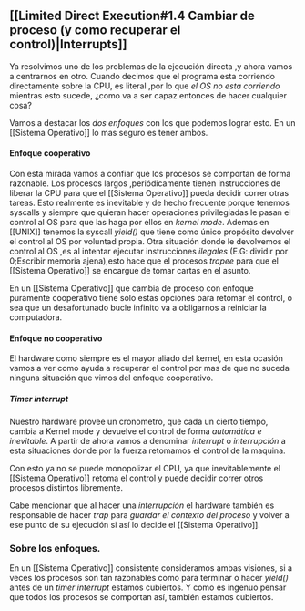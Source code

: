 ## [[Limited Direct Execution#1.4 Cambiar de proceso (y como recuperar el control)|Interrupts]]
Ya resolvimos uno de los problemas de la ejecución directa ,y ahora vamos a centrarnos en otro.
Cuando decimos que el programa esta corriendo directamente sobre la CPU, es literal ,por lo que _el OS no esta corriendo_ mientras esto sucede, ¿como va a ser capaz entonces de hacer cualquier cosa?

Vamos a destacar los _dos enfoques_ con los que podemos lograr esto. En un [[Sistema Operativo]] lo mas seguro es tener ambos.
#### Enfoque cooperativo
Con esta mirada vamos a confiar que los procesos se comportan de forma razonable. Los procesos largos ,periódicamente tienen instrucciones de liberar la CPU para que el [[Sistema Operativo]] pueda decidir correr otras tareas.
Esto realmente es inevitable y de hecho frecuente porque tenemos syscalls y siempre que quieran hacer operaciones privilegiadas le pasan el control al OS para que las haga por ellos en _kernel mode_. Ademas en [[UNIX]] tenemos la syscall _yield()_ que tiene como único propósito devolver el control al OS por voluntad propia.
Otra situación donde le devolvemos el control al OS ,es al intentar ejecutar instrucciones _ilegales_ (E.G: dividir por 0;Escribir memoria ajena),esto hace que el procesos _trapee_ para que el [[Sistema Operativo]] se encargue de tomar cartas en el asunto.

En un [[Sistema Operativo]] que cambia de proceso con enfoque puramente cooperativo tiene solo estas opciones para retomar el control, o sea que un desafortunado bucle infinito va a obligarnos a reiniciar la computadora.
#### Enfoque no cooperativo 
El hardware como siempre es el mayor aliado del kernel, en esta ocasión vamos a ver como ayuda a recuperar el control por mas de que no suceda ninguna situación que vimos del enfoque cooperativo.
##### Timer interrupt
Nuestro hardware provee un cronometro, que cada un cierto tiempo, cambia a Kernel mode y devuelve el control de forma _automática e inevitable_. A partir de ahora vamos a denominar *interrupt* o *interrupción* a esta situaciones donde por la fuerza retomamos el control de la maquina.

Con esto ya no se puede monopolizar el CPU, ya que inevitablemente el [[Sistema Operativo]] retoma el control y puede decidir correr otros procesos distintos libremente.

Cabe mencionar que al hacer una _interrupción_ el hardware también es responsable de hacer _trap_ para _guardar el contexto del proceso_ y volver a ese punto de su ejecución si así lo decide el [[Sistema Operativo]].

### Sobre los enfoques.
En un [[Sistema Operativo]] consistente consideramos ambas visiones, si a veces los procesos son tan razonables como para terminar o hacer _yield()_ antes de un _timer interrupt_ estamos cubiertos.
Y como es ingenuo pensar que todos los procesos se comportan así, también estamos cubiertos.